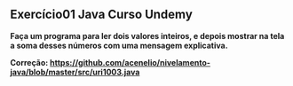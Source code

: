 ## Exercício01 Java Curso Undemy

**Faça um programa para ler dois valores inteiros, e depois mostrar na tela a soma desses números com uma
mensagem explicativa.**

**Correção: https://github.com/acenelio/nivelamento-java/blob/master/src/uri1003.java**